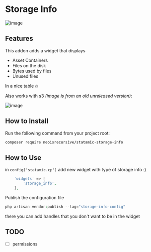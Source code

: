 # Storage Info

![image](https://github.com/NeoIsRecursive/statamic-storage-info/assets/64473191/7cb8161a-8ff0-4c10-8cad-dff51855f48e)


## Features

This addon adds a widget that displays

- Asset Containers
- Files on the disk
- Bytes used by files
- Unused files

In a nice table 🔥

Also works with s3 _(image is from an old unreleased version)_:

![image](https://github.com/NeoIsRecursive/statamic-storage-info/assets/64473191/166c628b-844c-4ce4-b023-3134c3127b90)

## How to Install

Run the following command from your project root:

```bash
composer require neoisrecursive/statamic-storage-info
```

## How to Use

in `config('statamic.cp')` add new widget with type of storage info :)

```php
    'widgets' => [
        'storage_info',
    ],
```

Publish the configuration file

```php
php artisan vendor:publish --tag="storage-info-config"
```

there you can add handles that you don't want to be in the widget

## TODO

- [ ] permissions
